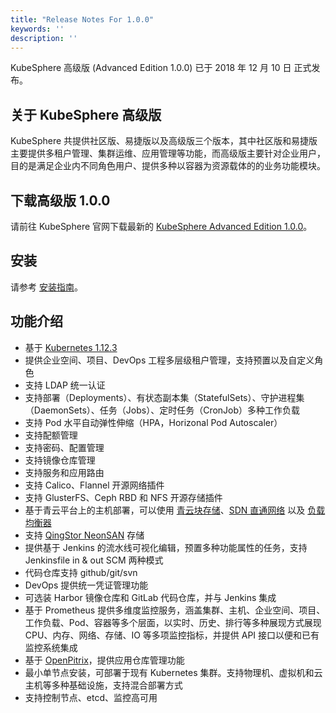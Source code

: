 ```yaml
---
title: "Release Notes For 1.0.0"
keywords: ''
description: ''
---
```


KubeSphere 高级版 (Advanced Edition 1.0.0) 已于 2018 年 12 月 10 日 正式发布。

## 关于 KubeSphere 高级版  

KubeSphere 共提供社区版、易捷版以及高级版三个版本，其中社区版和易捷版主要提供多租户管理、集群运维、应用管理等功能，而高级版主要针对企业用户，目的是满足企业内不同角色用户、提供多种以容器为资源载体的的业务功能模块。

## 下载高级版 1.0.0

请前往 KubeSphere 官网下载最新的 [KubeSphere Advanced Edition 1.0.0](https://kubesphere.io/download)。

## 安装

请参考 [安装指南](../../installation/intro)。

## 功能介绍  

 - 基于 [Kubernetes 1.12.3](https://github.com/kubernetes/kubernetes/releases/tag/v1.12.3)    
 - 提供企业空间、项目、DevOps 工程多层级租户管理，支持预置以及自定义角色  
 - 支持 LDAP 统一认证  
 - 支持部署（Deployments）、有状态副本集（StatefulSets）、守护进程集（DaemonSets）、任务（Jobs）、定时任务（CronJob）多种工作负载
 - 支持 Pod 水平自动弹性伸缩（HPA，Horizonal Pod Autoscaler）  
 - 支持配额管理  
 - 支持密码、配置管理  
 - 支持镜像仓库管理  
 - 支持服务和应用路由  
 - 支持 Calico、Flannel 开源网络插件  
 - 支持 GlusterFS、Ceph RBD 和 NFS 开源存储插件  
 - 基于青云平台上的主机部署，可以使用 [青云块存储](https://github.com/yunify/qingcloud-csi)、[SDN 直通网络](https://github.com/yunify/hostnic-cni) 以及 [负载均衡器](https://github.com/yunify/qingcloud-cloud-controller-manager)  
 - 支持 [QingStor NeonSAN](https://github.com/yunify/qingstor-csi) 存储  
 - 提供基于 Jenkins 的流水线可视化编辑，预置多种功能属性的任务，支持 Jenkinsfile in & out SCM 两种模式  
 - 代码仓库支持 github/git/svn  
 - DevOps 提供统一凭证管理功能  
 - 可选装 Harbor 镜像仓库和 GitLab 代码仓库，并与 Jenkins 集成  
 - 基于 Prometheus 提供多维度监控服务，涵盖集群、主机、企业空间、项目、工作负载、Pod、容器等多个层面，以实时、历史、排行等多种展现方式展现 CPU、内存、网络、存储、IO 等多项监控指标，并提供 API 接口以便和已有监控系统集成
 - 基于 [OpenPitrix](https://openpitrix.io)，提供应用仓库管理功能  
 - 最小单节点安装，可部署于现有 Kubernetes 集群。支持物理机、虚拟机和云主机等多种基础设施，支持混合部署方式  
 - 支持控制节点、etcd、监控高可用  